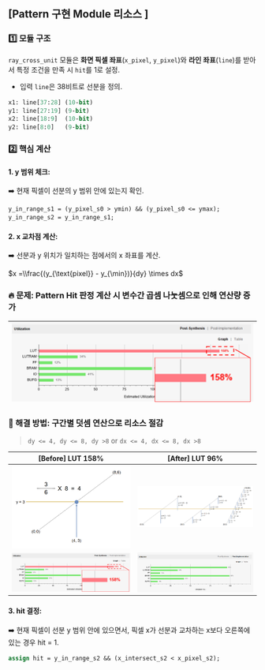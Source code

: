 ## [Pattern  구현 Module 리소스 ]


### 1️⃣ 모듈 구조

`ray_cross_unit` 모듈은 **화면 픽셀 좌표**(`x_pixel`, `y_pixel`)와 **라인 좌표**(`line`)를 받아서 특정 조건을 만족 시 `hit`를 1로 설정. 

* 입력 `line`은 38비트로 선분을 정의.

```systemverilog
x1: line[37:28] (10-bit)
y1: line[27:19] (9-bit)
x2: line[18:9]  (10-bit)
y2: line[8:0]   (9-bit)
``` 


### 2️⃣ 핵심 계산

#### 1. y 범위 체크:
:arrow_right: 현재 픽셀이 선분의 y 범위 안에 있는지 확인.

```systemverilog
y_in_range_s1 = (y_pixel_s0 > ymin) && (y_pixel_s0 <= ymax);
y_in_range_s2 = y_in_range_s1;
```
#### 2. x 교차점 계산:
:arrow_right: 선분과 y 위치가 일치하는 점에서의 x 좌표를 계산. 

$x =\\frac{(y_{\text{pixel}} - y_{\min})}{dy} \times dx$

### 🔥 문제: Pattern Hit 판정 계산 시 변수간 곱셈 나눗셈으로 인해 연산량 증가

<img src="/History/img/hw/img_3.png" width=600 >|
--|


### 🤩 해결 방법: 구간별 덧셈 연산으로 리소스 절감 

> `dy <= 4, dy <= 8, dy >8` or `dx <= 4, dx <= 8, dx >8`


| [Before] LUT 158% | [After] LUT 96% |
--|--
<img src="/History/img/hw/img_4.png" width=400 >|<img src="/History/img/hw/img_5.png" width=400 >|
<img src="/History/img/hw/img_3.png" width=400 >|<img src="/History/img/hw/img_6.png" width=400 >|

#### 3. hit 결정:
:arrow_right:  현재 픽셀이 선분 y 범위 안에 있으면서, 픽셀 x가 선분과 교차하는 x보다 오른쪽에 있는 경우 hit = 1.

```systemverilog
assign hit = y_in_range_s2 && (x_intersect_s2 < x_pixel_s2);
```
